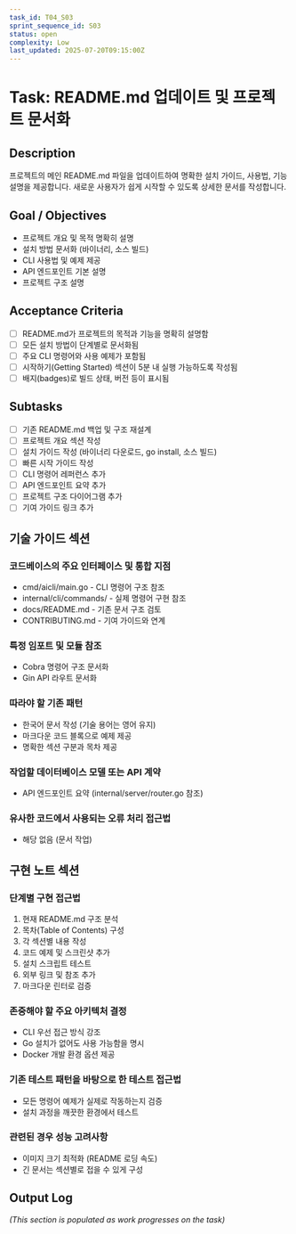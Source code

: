 ```yaml
---
task_id: T04_S03
sprint_sequence_id: S03
status: open
complexity: Low
last_updated: 2025-07-20T09:15:00Z
---
```


# Task: README.md 업데이트 및 프로젝트 문서화

## Description
프로젝트의 메인 README.md 파일을 업데이트하여 명확한 설치 가이드, 사용법, 기능 설명을 제공합니다. 새로운 사용자가 쉽게 시작할 수 있도록 상세한 문서를 작성합니다.

## Goal / Objectives
- 프로젝트 개요 및 목적 명확히 설명
- 설치 방법 문서화 (바이너리, 소스 빌드)
- CLI 사용법 및 예제 제공
- API 엔드포인트 기본 설명
- 프로젝트 구조 설명

## Acceptance Criteria
- [ ] README.md가 프로젝트의 목적과 기능을 명확히 설명함
- [ ] 모든 설치 방법이 단계별로 문서화됨
- [ ] 주요 CLI 명령어와 사용 예제가 포함됨
- [ ] 시작하기(Getting Started) 섹션이 5분 내 실행 가능하도록 작성됨
- [ ] 배지(badges)로 빌드 상태, 버전 등이 표시됨

## Subtasks
- [ ] 기존 README.md 백업 및 구조 재설계
- [ ] 프로젝트 개요 섹션 작성
- [ ] 설치 가이드 작성 (바이너리 다운로드, go install, 소스 빌드)
- [ ] 빠른 시작 가이드 작성
- [ ] CLI 명령어 레퍼런스 추가
- [ ] API 엔드포인트 요약 추가
- [ ] 프로젝트 구조 다이어그램 추가
- [ ] 기여 가이드 링크 추가

## 기술 가이드 섹션

### 코드베이스의 주요 인터페이스 및 통합 지점
- cmd/aicli/main.go - CLI 명령어 구조 참조
- internal/cli/commands/ - 실제 명령어 구현 참조
- docs/README.md - 기존 문서 구조 검토
- CONTRIBUTING.md - 기여 가이드와 연계

### 특정 임포트 및 모듈 참조
- Cobra 명령어 구조 문서화
- Gin API 라우트 문서화

### 따라야 할 기존 패턴
- 한국어 문서 작성 (기술 용어는 영어 유지)
- 마크다운 코드 블록으로 예제 제공
- 명확한 섹션 구분과 목차 제공

### 작업할 데이터베이스 모델 또는 API 계약
- API 엔드포인트 요약 (internal/server/router.go 참조)

### 유사한 코드에서 사용되는 오류 처리 접근법
- 해당 없음 (문서 작업)

## 구현 노트 섹션

### 단계별 구현 접근법
1. 현재 README.md 구조 분석
2. 목차(Table of Contents) 구성
3. 각 섹션별 내용 작성
4. 코드 예제 및 스크린샷 추가
5. 설치 스크립트 테스트
6. 외부 링크 및 참조 추가
7. 마크다운 린터로 검증

### 존중해야 할 주요 아키텍처 결정
- CLI 우선 접근 방식 강조
- Go 설치가 없어도 사용 가능함을 명시
- Docker 개발 환경 옵션 제공

### 기존 테스트 패턴을 바탕으로 한 테스트 접근법
- 모든 명령어 예제가 실제로 작동하는지 검증
- 설치 과정을 깨끗한 환경에서 테스트

### 관련된 경우 성능 고려사항
- 이미지 크기 최적화 (README 로딩 속도)
- 긴 문서는 섹션별로 접을 수 있게 구성

## Output Log
*(This section is populated as work progresses on the task)*